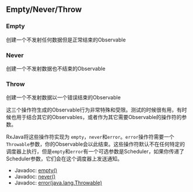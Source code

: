 

## Empty/Never/Throw

### Empty
创建一个不发射任何数据但是正常结束的Observable

### Never
创建一个不发射数据也不结束的Observable

### Throw
创建一个不发射数据以一个错误结束的Observable

这三个操作符生成的Observable行为非常特殊和受限。测试的时候很有用，有时候也用于结合其它的Observables，或者作为其它需要Observable的操作符的参数。

RxJava将这些操作符实现为 `empty`，`never`和`error`。`error`操作符需要一个`Throwable`参数，你的Observable会以此结束。这些操作符默认不在任何特定的调度器上执行，但是`empty`和`error`有一个可选参数是Scheduler，如果你传递了Scheduler参数，它们会在这个调度器上发送通知。

* Javadoc: [empty()](http://reactivex.io/RxJava/javadoc/rx/Observable.html#empty())
* Javadoc: [never()](http://reactivex.io/RxJava/javadoc/rx/Observable.html#never())
* Javadoc: [error(java.lang.Throwable)](http://reactivex.io/RxJava/javadoc/rx/Observable.html#error(java.lang.Throwable))
